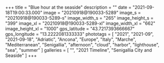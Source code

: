 +++
title = "Blue hour at the seaside"
description = ""
date = "2021-09-18T19:00:33.000"
image = "20210918@190033-5289"
image_s = "20210918@190033-5289-s"
image_width_s = "265"
image_height_s = "399"
image_xl = "20210918@190033-5289-xl"
image_width_xl = "662"
image_height_xl = "1000"
gps_latitude = "43.7217393666667"
gps_longitude = "13.2222081333333"
phototags = [ "2021", "2021-09", "2021-09-18", "Adriatic", "Ancona", "Europe", "Italy", "Marche", "Mediterranean", "Senigallia", "afternoon", "cloud", "harbor", "lighthouse", "sea", "summer" ]
galleries = [ "", "2021 Timeline", "Senigallia City and Seaside" ]
+++
